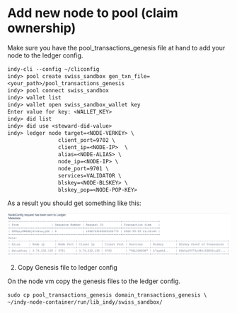 # Add new node to pool (claim ownership)

Make sure you have the pool_transactions_genesis file at hand to add your node to the ledger config.

    indy-cli --config ~/cliconfig
    indy> pool create swiss_sandbox gen_txn_file=<your_path>/pool_transactions_genesis
    indy> pool connect swiss_sandbox
    indy> wallet list
    indy> wallet open swiss_sandbox_wallet key
    Enter value for key: <WALLET_KEY>
    indy> did list
    indy> did use <steward-did-value>
    indy> ledger node target=<NODE-VERKEY> \
                    client_port=9702 \
                    client_ip=<NODE-IP>  \
                    alias=<NODE-ALIAS> \
                    node_ip=<NODE-IP> \
                    node_port=9701 \
                    services=VALIDATOR \
                    blskey=<NODE-BLSKEY> \
                    blskey_pop=<NODE-POP-KEY>

As a result you should get something like this:

![](./img/claim_node.png)

2. Copy Genesis file to ledger config

On the node vm copy the genesis files to the ledger config.

    sudo cp pool_transactions_genesis domain_transactions_genesis \
    ~/indy-node-container/run/lib_indy/swiss_sandbox/